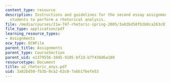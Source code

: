 ```yaml
---
content_type: resource
description: Instructions and guidelines for the second essay assignment, which asks
  students to perform a rhetorical analysis.
file: /media/courses/21w-747-rhetoric-spring-2005/3a82bd50fb3b0ca263c07abb1fbefe53_a2_rhetoric_anys.pdf
file_type: application/pdf
learning_resource_types:
- Assignments
ocw_type: OCWFile
parent_title: Assignments
parent_type: CourseSection
parent_uid: e1379556-10d5-9105-bf2d-b7f438d6a180
resourcetype: Document
title: a2_rhetoric_anys.pdf
uid: 3a82bd50-fb3b-0ca2-63c0-7abb1fbefe53
---
```

